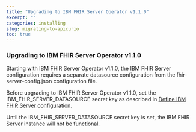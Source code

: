 ```yaml
---
title: "Upgrading to IBM FHIR Server Operator v1.1.0"
excerpt: ""
categories: installing
slug: migrating-to-apicurio
toc: true
---
```


### Upgrading to IBM FHIR Server Operator v1.1.0

Starting with IBM FHIR Server Operator v1.1.0, the IBM FHIR Server configuration requires a separate datasource configuration from the fhir-server-config.json configuration file.

Before upgrading to IBM FHIR Server Operator v1.1.0, set the IBM_FHIR_SERVER_DATASOURCE secret key as described in [Define IBM FHIR Server configuration](inventory/ibmFhirServerOperator/README.md#1-define-ibm-fhir-server-configuration).

Until the IBM_FHIR_SERVER_DATASOURCE secret key is set, the IBM FHIR Server instance will not be functional.